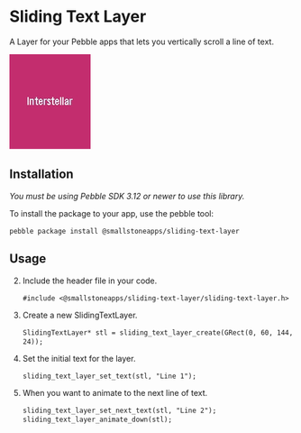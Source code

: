 # Sliding Text Layer

A Layer for your Pebble apps that lets you vertically scroll a line of text.

![](screenshot.gif)

## Installation

*You must be using Pebble SDK 3.12 or newer to use this library.*

To install the package to your app, use the pebble tool:

```
pebble package install @smallstoneapps/sliding-text-layer
```

## Usage

2. Include the header file in your code.

    ```
    #include <@smallstoneapps/sliding-text-layer/sliding-text-layer.h>
    ```
3. Create a new SlidingTextLayer.

    ```
    SlidingTextLayer* stl = sliding_text_layer_create(GRect(0, 60, 144, 24));
    ```
4. Set the initial text for the layer.

    ```
    sliding_text_layer_set_text(stl, "Line 1");
    ```
5. When you want to animate to the next line of text.

    ```
    sliding_text_layer_set_next_text(stl, "Line 2");
    sliding_text_layer_animate_down(stl);
    ```
